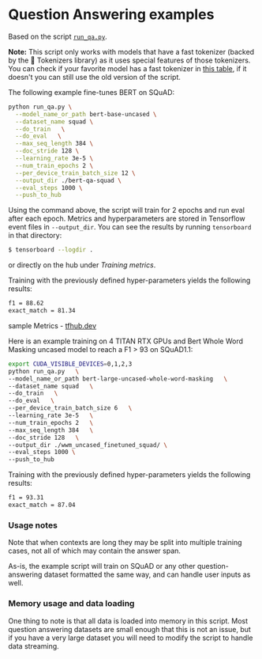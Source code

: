 <!---
Copyright 2021 The Google Flax Team Authors and HuggingFace Team. All rights reserved.

Licensed under the Apache License, Version 2.0 (the "License");
you may not use this file except in compliance with the License.
You may obtain a copy of the License at

    http://www.apache.org/licenses/LICENSE-2.0

Unless required by applicable law or agreed to in writing, software
distributed under the License is distributed on an "AS IS" BASIS,
WITHOUT WARRANTIES OR CONDITIONS OF ANY KIND, either express or implied.
See the License for the specific language governing permissions and
limitations under the License.
-->

# Question Answering examples

Based on the script [`run_qa.py`](https://github.com/huggingface/transformers/blob/master/examples/flax/question-answering/run_qa.py).

**Note:** This script only works with models that have a fast tokenizer (backed by the 🤗 Tokenizers library) as it
uses special features of those tokenizers. You can check if your favorite model has a fast tokenizer in
[this table](https://huggingface.co/transformers/index.html#supported-frameworks), if it doesn't you can still use the old version
of the script.


The following example fine-tunes BERT on SQuAD:


```bash
python run_qa.py \
  --model_name_or_path bert-base-uncased \
  --dataset_name squad \
  --do_train   \
  --do_eval   \
  --max_seq_length 384 \
  --doc_stride 128 \
  --learning_rate 3e-5 \
  --num_train_epochs 2 \
  --per_device_train_batch_size 12 \
  --output_dir ./bert-qa-squad \
  --eval_steps 1000 \
  --push_to_hub
```

Using the command above, the script will train for 2 epochs and run eval after each epoch. 
Metrics and hyperparameters are stored in Tensorflow event files in `--output_dir`.
You can see the results by running `tensorboard` in that directory:

```bash
$ tensorboard --logdir .
```

or directly on the hub under *Training metrics*.

Training with the previously defined hyper-parameters yields the following results:

```bash
f1 = 88.62
exact_match = 81.34
```

sample Metrics - [tfhub.dev](https://tensorboard.dev/experiment/6gU75Hx8TGCnc6tr4ZgI9Q)

Here is an example training on 4 TITAN RTX GPUs and Bert Whole Word Masking uncased model to reach a F1 > 93 on SQuAD1.1:

```bash
export CUDA_VISIBLE_DEVICES=0,1,2,3
python run_qa.py   \
--model_name_or_path bert-large-uncased-whole-word-masking   \
--dataset_name squad   \
--do_train   \
--do_eval   \
--per_device_train_batch_size 6   \
--learning_rate 3e-5   \
--num_train_epochs 2   \
--max_seq_length 384   \
--doc_stride 128   \
--output_dir ./wwm_uncased_finetuned_squad/ \
--eval_steps 1000 \
--push_to_hub
```

Training with the previously defined hyper-parameters yields the following results:

```bash
f1 = 93.31
exact_match = 87.04
```


### Usage notes

Note that when contexts are long they may be split into multiple training cases, not all of which may contain
the answer span. 

As-is, the example script will train on SQuAD or any other question-answering dataset formatted the same way, and can handle user
inputs as well.

### Memory usage and data loading

One thing to note is that all data is loaded into memory in this script. Most question answering datasets are small
enough that this is not an issue, but if you have a very large dataset you will need to modify the script to handle
data streaming.
